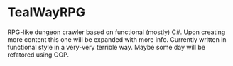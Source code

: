 # TealWayRPG
RPG-like dungeon crawler based on functional (mostly) C#.
Upon creating more content this one will be expanded with more info.
Currently written in functional style in a very-very terrible way. Maybe some day will be refatored using OOP.
